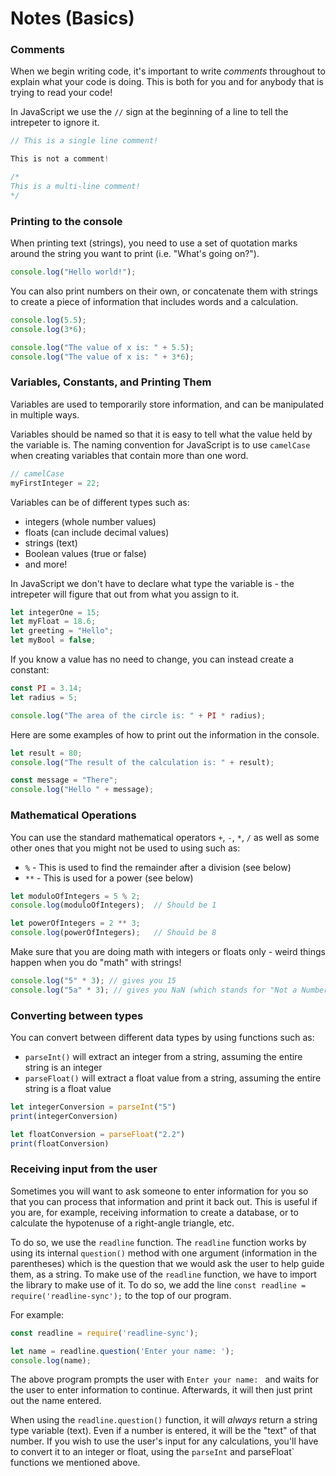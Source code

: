 # Notes (Basics)

### Comments

When we begin writing code, it's important to write *comments* throughout to explain what your code is doing.  This is both for you and for anybody that is trying to read your code!

In JavaScript we use the `//` sign at the beginning of a line to tell the intrepeter to ignore it.

```javascript
// This is a single line comment!

This is not a comment!

/*
This is a multi-line comment!
*/
```

### Printing to the console

When printing text (strings), you need to use a set of quotation marks around the string you want to print (i.e. "What's going on?").  

```javascript
console.log("Hello world!");
```

You can also print numbers on their own, or concatenate them with strings to create a piece of information that includes words and a calculation.

```javascript
console.log(5.5);
console.log(3*6);

console.log("The value of x is: " + 5.5);
console.log("The value of x is: " + 3*6);
```

### Variables, Constants, and Printing Them

Variables are used to temporarily store information, and can be manipulated in multiple ways.  

Variables should be named so that it is easy to tell what the value held by the variable is. The naming convention for JavaScript is to use `camelCase` when creating variables that contain more than one word.

```javascript
// camelCase
myFirstInteger = 22;
```

Variables can be of different types such as:
* integers (whole number values)
* floats (can include decimal values)
* strings (text)
* Boolean values (true or false)
* and more!

In JavaScript we don't have to declare what type the variable is - the intrepeter will figure that out from what you assign to it.

```javascript
let integerOne = 15;
let myFloat = 18.6;
let greeting = "Hello";
let myBool = false;
```

If you know a value has no need to change, you can instead create a constant:

```javascript
const PI = 3.14;
let radius = 5;

console.log("The area of the circle is: " + PI * radius);
```

Here are some examples of how to print out the information in the console.

```javascript
let result = 80;
console.log("The result of the calculation is: " + result);

const message = "There";
console.log("Hello " + message);
```

### Mathematical Operations

You can use the standard mathematical operators `+`, `-`, `*`, `/` as well as some other ones that you might not be used to using such as:

* `%` - This is used to find the remainder after a division (see below)
* `**` - This is used for a power (see below)

```javascript
let moduloOfIntegers = 5 % 2;
console.log(moduloOfIntegers);  // Should be 1

let powerOfIntegers = 2 ** 3;
console.log(powerOfIntegers);   // Should be 8
```

Make sure that you are doing math with integers or floats only - weird things happen when you do "math" with strings!

```javascript
console.log("5" * 3); // gives you 15
console.log("5a" * 3); // gives you NaN (which stands for "Not a Number"
```

### Converting between types

You can convert between different data types by using functions such as:
* `parseInt()` will extract an integer from a string, assuming the entire string is an integer
* `parseFloat()` will extract a float value from a string, assuming the entire string is a float value

```javascript
let integerConversion = parseInt("5")
print(integerConversion)

let floatConversion = parseFloat("2.2")
print(floatConversion)
```

### Receiving input from the user

Sometimes you will want to ask someone to enter information for you so that you can process that information and print it back out.  This is useful if you are, for example, receiving information to create a database, or to calculate the hypotenuse of a right-angle triangle, etc.

To do so, we use the `readline` function.  The `readline` function works by using its internal `question()` method with one argument (information in the parentheses) which is the question that we would ask the user to help guide them, as a string.  To make use of the `readline` function, we have to import the library to make use of it. To do so, we add the line `const readline = require('readline-sync');` to the top of our program.

For example:

```javascript
const readline = require('readline-sync');

let name = readline.question('Enter your name: ');
console.log(name);
```

The above program prompts the user with `Enter your name: ` and waits for the user to enter information to continue.  Afterwards, it will then just print out the name entered.

When using the `readline.question()` function, it will *always* return a string type variable (text).
Even if a number is entered, it will be the "text" of that number.  If you wish to use the user's input for any calculations, you'll have to convert it to an integer or float, using the `parseInt` and parseFloat` functions we mentioned above.
